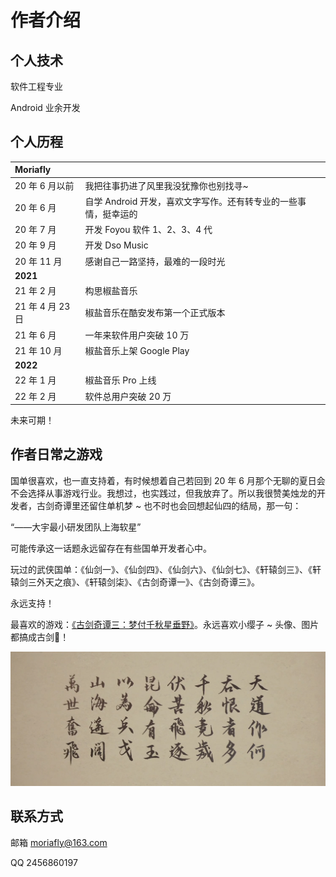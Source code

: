# 作者介绍

## 个人技术

软件工程专业

Android 业余开发

## 个人历程

| Moriafly |  | 
| :-- | :-- |
| 20 年 6 月以前 | 我把往事扔进了风里我没犹豫你也别找寻~ |
| 20 年 6 月 | 自学 Android 开发，喜欢文字写作。还有转专业的一些事情，挺幸运的 |
| 20 年 7 月 | 开发 Foyou 软件 1、2、3、4 代 |
| 20 年 9 月 | 开发 Dso Music |
| 20 年 11 月 | 感谢自己一路坚持，最难的一段时光 |
| **2021** ||
| 21 年 2 月 | 构思椒盐音乐 |
| 21 年 4 月 23 日 | 椒盐音乐在酷安发布第一个正式版本 |
| 21 年 6 月 | 一年来软件用户突破 10 万 |
| 21 年 10 月 | 椒盐音乐上架 Google Play |
| **2022** ||
| 22 年 1 月 | 椒盐音乐 Pro 上线 |
| 22 年 2 月 | 软件总用户突破 20 万 |

未来可期！

## 作者日常之游戏

国单很喜欢，也一直支持着，有时候想着自己若回到 20 年 6 月那个无聊的夏日会不会选择从事游戏行业。我想过，也实践过，但我放弃了。所以我很赞美烛龙的开发者，古剑奇谭里还留住单机梦 ~ 也不时也会回想起仙四的结局，那一句：

“——大宇最小研发团队上海软星”

可能传承这一话题永远留存在有些国单开发者心中。

玩过的武侠国单：《仙剑一》、《仙剑四》、《仙剑六》、《仙剑七》、《轩辕剑三》、《轩辕剑三外天之痕》、《轩辕剑柒》、《古剑奇谭一》、《古剑奇谭三》。

永远支持！

最喜欢的游戏：[《古剑奇谭三：梦付千秋星垂野》](https://gjqt3.wangyuan.com/)。永远喜欢小缨子 ~ 头像、图片都搞成古剑🥰！

![古剑三结语](./gujian_end.png)

## 联系方式

邮箱 moriafly@163.com

QQ 2456860197